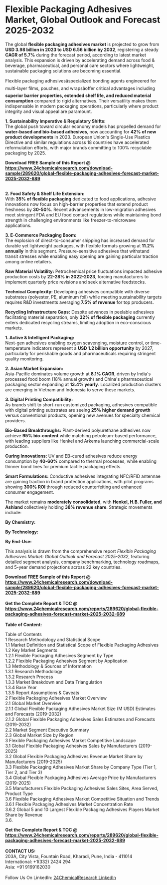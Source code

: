 <h1>Flexible Packaging Adhesives Market, Global Outlook and Forecast 2025-2032</h1><p>The global <strong>flexible packaging adhesives market</strong> is projected to grow from <strong>USD 3.98 billion in 2023 to USD 6.56 billion by 2032</strong>, registering a steady <strong>CAGR of 5.7%</strong> during the forecast period, according to latest market analysis. This expansion is driven by accelerating demand across food &amp; beverage, pharmaceutical, and personal care sectors where lightweight, sustainable packaging solutions are becoming essential.</p><p>Flexible packaging adhesivesâspecialized bonding agents engineered for multi-layer films, pouches, and wrapsâoffer critical advantages including <strong>superior barrier properties, extended shelf life, and reduced material consumption</strong> compared to rigid alternatives. Their versatility makes them indispensable in modern packaging operations, particularly where product integrity and visual appeal are paramount.</p><p><strong>1. Sustainability Imperative &amp; Regulatory Shifts:</strong><br>
The global push toward circular economy models has propelled demand for <strong>water-based and bio-based adhesives</strong>, now accounting for <strong>42% of new product developments</strong> in 2023. European Union's Single-Use Plastics Directive and similar regulations across 18 countries have accelerated reformulation efforts, with major brands committing to 100% recyclable packaging by 2025.</p><div><b>Download FREE Sample of this Report @ 
            <a href="https://www.24chemicalresearch.com/download-sample/289620/global-flexible-packaging-adhesives-forecast-market-2025-2032-689">
            https://www.24chemicalresearch.com/download-sample/289620/global-flexible-packaging-adhesives-forecast-market-2025-2032-689</a></b></div><br><p><strong>2. Food Safety &amp; Shelf Life Extension:</strong><br>
With <strong>35% of flexible packaging</strong> dedicated to food applications, adhesive innovations now focus on high-barrier properties that extend product freshness by <strong>30-50%</strong>. Recent advancements in low-migration adhesives meet stringent FDA and EU food contact regulations while maintaining bond strength in challenging environments like freezer-to-microwave applications.</p><p><strong>3. E-Commerce Packaging Boom:</strong><br>
The explosion of direct-to-consumer shipping has increased demand for durable yet lightweight packages, with flexible formats growing at <strong>11.2% annually</strong> in this segment. Pressure-sensitive adhesives that withstand transit stresses while enabling easy opening are gaining particular traction among online retailers.</p><p><strong>Raw Material Volatility:</strong> Petrochemical price fluctuations impacted adhesive production costs by <strong>22-28% in 2022-2023</strong>, forcing manufacturers to implement quarterly price revisions and seek alternative feedstocks.</p><p><strong>Technical Complexity:</strong> Developing adhesives compatible with diverse substrates (polyester, PE, aluminum foil) while meeting sustainability targets requires R&amp;D investments averaging <strong>7.5% of revenue</strong> for top producers.</p><p><strong>Recycling Infrastructure Gaps:</strong> Despite advances in peelable adhesives facilitating material separation, only <strong>32% of flexible packaging</strong> currently enters dedicated recycling streams, limiting adoption in eco-conscious markets.</p><p><strong>1. Active &amp; Intelligent Packaging:</strong><br>
Next-gen adhesives enabling oxygen scavenging, moisture control, or time-temperature indicators represent a <strong>USD 1.2 billion opportunity</strong> by 2027, particularly for perishable goods and pharmaceuticals requiring stringent quality monitoring.</p><p><strong>2. Asian Market Expansion:</strong><br>
Asia-Pacific dominates volume growth at <strong>8.1% CAGR</strong>, driven by India's processed food boom (18% annual growth) and China's pharmaceutical packaging sector expanding at <strong>13.4% yearly</strong>. Localized production clusters are emerging in Vietnam and Indonesia to serve these markets.</p><p><strong>3. Digital Printing Compatibility:</strong><br>
As brands shift to short-run customized packaging, adhesives compatible with digital printing substrates are seeing <strong>25% higher demand growth</strong> versus conventional products, opening new avenues for specialty chemical providers.</p><p><strong>Bio-Based Breakthroughs:</strong> Plant-derived polyurethane adhesives now achieve <strong>95% bio-content</strong> while matching petroleum-based performance, with leading suppliers like Henkel and Arkema launching commercial-scale production.</p><p><strong>Curing Innovations:</strong> UV and EB-cured adhesives reduce energy consumption by <strong>40-60%</strong> compared to thermal processes, while enabling thinner bond lines for premium tactile packaging effects.</p><p><strong>Smart Formulations:</strong> Conductive adhesives integrating NFC/RFID antennae are gaining traction in brand protection applications, with pilot programs showing <strong>300% ROI</strong> through reduced counterfeiting and enhanced consumer engagement.</p><p>The market remains <strong>moderately consolidated</strong>, with <strong>Henkel, H.B. Fuller, and Ashland</strong> collectively holding <strong>38% revenue share</strong>. Strategic movements include:</p><p><strong>By Chemistry:</strong></p><p><strong>By Technology:</strong></p><p><strong>By End-Use:</strong></p><p>This analysis is drawn from the comprehensive report <em>Flexible Packaging Adhesives Market: Global Outlook and Forecast 2025-2032</em>, featuring detailed segment analysis, company benchmarking, technology roadmaps, and 5-year demand projections across 22 key countries.</p><div><b>Download FREE Sample of this Report @ 
            <a href="https://www.24chemicalresearch.com/download-sample/289620/global-flexible-packaging-adhesives-forecast-market-2025-2032-689">
            https://www.24chemicalresearch.com/download-sample/289620/global-flexible-packaging-adhesives-forecast-market-2025-2032-689</a></b></div><br><div><b>Get the Complete Report & TOC @ 
            <a href="https://www.24chemicalresearch.com/reports/289620/global-flexible-packaging-adhesives-forecast-market-2025-2032-689">
            https://www.24chemicalresearch.com/reports/289620/global-flexible-packaging-adhesives-forecast-market-2025-2032-689</a></b></div><br>
            <b>Table of Content:</b><p>Table of Contents<br />
1 Research Methodology and Statistical Scope<br />
1.1 Market Definition and Statistical Scope of Flexible Packaging Adhesives<br />
1.2 Key Market Segments<br />
1.2.1 Flexible Packaging Adhesives Segment by Type<br />
1.2.2 Flexible Packaging Adhesives Segment by Application<br />
1.3 Methodology & Sources of Information<br />
1.3.1 Research Methodology<br />
1.3.2 Research Process<br />
1.3.3 Market Breakdown and Data Triangulation<br />
1.3.4 Base Year<br />
1.3.5 Report Assumptions & Caveats<br />
2 Flexible Packaging Adhesives Market Overview<br />
2.1 Global Market Overview<br />
2.1.1 Global Flexible Packaging Adhesives Market Size (M USD) Estimates and Forecasts (2019-2032)<br />
2.1.2 Global Flexible Packaging Adhesives Sales Estimates and Forecasts (2019-2032)<br />
2.2 Market Segment Executive Summary<br />
2.3 Global Market Size by Region<br />
3 Flexible Packaging Adhesives Market Competitive Landscape<br />
3.1 Global Flexible Packaging Adhesives Sales by Manufacturers (2019-2025)<br />
3.2 Global Flexible Packaging Adhesives Revenue Market Share by Manufacturers (2019-2025)<br />
3.3 Flexible Packaging Adhesives Market Share by Company Type (Tier 1, Tier 2, and Tier 3)<br />
3.4 Global Flexible Packaging Adhesives Average Price by Manufacturers (2019-2025)<br />
3.5 Manufacturers Flexible Packaging Adhesives Sales Sites, Area Served, Product Type<br />
3.6 Flexible Packaging Adhesives Market Competitive Situation and Trends<br />
3.6.1 Flexible Packaging Adhesives Market Concentration Rate<br />
3.6.2 Global 5 and 10 Largest Flexible Packaging Adhesives Players Market Share by Revenue<br />
3.6.</p><div><b>Get the Complete Report & TOC @ 
            <a href="https://www.24chemicalresearch.com/reports/289620/global-flexible-packaging-adhesives-forecast-market-2025-2032-689">
            https://www.24chemicalresearch.com/reports/289620/global-flexible-packaging-adhesives-forecast-market-2025-2032-689</a></b></div><br><b>CONTACT US:</b><br>
            203A, City Vista, Fountain Road, Kharadi, Pune, India - 411014<br>
            International: +1(332) 2424 294<br>
            Asia: +91 9169162030 <br><br>
            Follow Us On LinkedIn: <a href="https://www.linkedin.com/company/24chemicalresearch/">24ChemicalResearch LinkedIn</a>